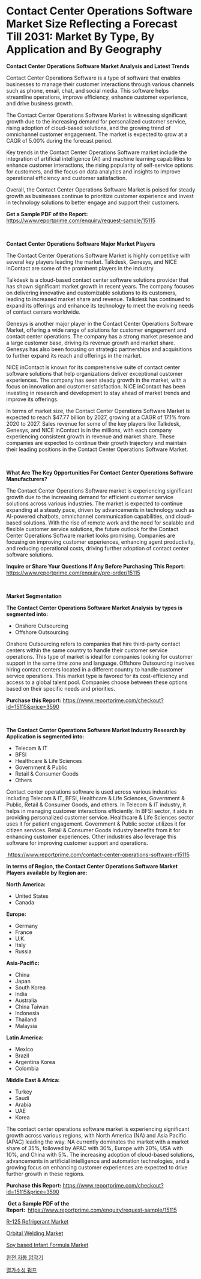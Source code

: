 <p><h1>Contact Center Operations Software Market Size Reflecting a Forecast Till 2031: Market By Type, By Application and By Geography</h1></p><p><strong>Contact Center Operations Software Market Analysis and Latest Trends</strong></p>
<p><p>Contact Center Operations Software is a type of software that enables businesses to manage their customer interactions through various channels such as phone, email, chat, and social media. This software helps streamline operations, improve efficiency, enhance customer experience, and drive business growth.</p><p>The Contact Center Operations Software Market is witnessing significant growth due to the increasing demand for personalized customer service, rising adoption of cloud-based solutions, and the growing trend of omnichannel customer engagement. The market is expected to grow at a CAGR of 5.00% during the forecast period.</p><p>Key trends in the Contact Center Operations Software market include the integration of artificial intelligence (AI) and machine learning capabilities to enhance customer interactions, the rising popularity of self-service options for customers, and the focus on data analytics and insights to improve operational efficiency and customer satisfaction.</p><p>Overall, the Contact Center Operations Software Market is poised for steady growth as businesses continue to prioritize customer experience and invest in technology solutions to better engage and support their customers.</p></p>
<p><strong>Get a Sample PDF of the Report:&nbsp;</strong> <a href="https://www.reportprime.com/enquiry/request-sample/15115">https://www.reportprime.com/enquiry/request-sample/15115</a></p>
<p>&nbsp;</p>
<p><strong>Contact Center Operations Software Major Market Players</strong></p>
<p><p>The Contact Center Operations Software Market is highly competitive with several key players leading the market. Talkdesk, Genesys, and NICE inContact are some of the prominent players in the industry. </p><p>Talkdesk is a cloud-based contact center software solutions provider that has shown significant market growth in recent years. The company focuses on delivering innovative and customizable solutions to its customers, leading to increased market share and revenue. Talkdesk has continued to expand its offerings and enhance its technology to meet the evolving needs of contact centers worldwide.</p><p>Genesys is another major player in the Contact Center Operations Software Market, offering a wide range of solutions for customer engagement and contact center operations. The company has a strong market presence and a large customer base, driving its revenue growth and market share. Genesys has also been focusing on strategic partnerships and acquisitions to further expand its reach and offerings in the market.</p><p>NICE inContact is known for its comprehensive suite of contact center software solutions that help organizations deliver exceptional customer experiences. The company has seen steady growth in the market, with a focus on innovation and customer satisfaction. NICE inContact has been investing in research and development to stay ahead of market trends and improve its offerings.</p><p>In terms of market size, the Contact Center Operations Software Market is expected to reach $47.77 billion by 2027, growing at a CAGR of 17.1% from 2020 to 2027. Sales revenue for some of the key players like Talkdesk, Genesys, and NICE inContact is in the millions, with each company experiencing consistent growth in revenue and market share. These companies are expected to continue their growth trajectory and maintain their leading positions in the Contact Center Operations Software Market.</p></p>
<p>&nbsp;</p>
<p><strong>What Are The Key Opportunities For Contact Center Operations Software Manufacturers?</strong></p>
<p><p>The Contact Center Operations Software market is experiencing significant growth due to the increasing demand for efficient customer service solutions across various industries. The market is expected to continue expanding at a steady pace, driven by advancements in technology such as AI-powered chatbots, omnichannel communication capabilities, and cloud-based solutions. With the rise of remote work and the need for scalable and flexible customer service solutions, the future outlook for the Contact Center Operations Software market looks promising. Companies are focusing on improving customer experiences, enhancing agent productivity, and reducing operational costs, driving further adoption of contact center software solutions.</p></p>
<p><strong>Inquire or Share Your Questions If Any Before Purchasing This Report:</strong> <a href="https://www.reportprime.com/enquiry/pre-order/15115">https://www.reportprime.com/enquiry/pre-order/15115</a></p>
<p>&nbsp;</p>
<p><strong>Market Segmentation</strong></p>
<p><strong>The Contact Center Operations Software Market Analysis by types is segmented into:</strong></p>
<p><ul><li>Onshore Outsourcing</li><li>Offshore Outsourcing</li></ul></p>
<p><p>Onshore Outsourcing refers to companies that hire third-party contact centers within the same country to handle their customer service operations. This type of market is ideal for companies looking for customer support in the same time zone and language. Offshore Outsourcing involves hiring contact centers located in a different country to handle customer service operations. This market type is favored for its cost-efficiency and access to a global talent pool. Companies choose between these options based on their specific needs and priorities.</p></p>
<p><strong>Purchase this Report:&nbsp;</strong><a href="https://www.reportprime.com/checkout?id=15115&price=3590">https://www.reportprime.com/checkout?id=15115&price=3590</a></p>
<p>&nbsp;</p>
<p><strong>The Contact Center Operations Software Market Industry Research by Application is segmented into:</strong></p>
<p><ul><li>Telecom & IT</li><li>BFSI</li><li>Healthcare & Life Sciences</li><li>Government & Public</li><li>Retail & Consumer Goods</li><li>Others</li></ul></p>
<p><p>Contact center operations software is used across various industries including Telecom & IT, BFSI, Healthcare & Life Sciences, Government & Public, Retail & Consumer Goods, and others. In Telecom & IT industry, it helps in managing customer interactions efficiently. In BFSI sector, it aids in providing personalized customer service. Healthcare & Life Sciences sector uses it for patient engagement. Government & Public sector utilizes it for citizen services. Retail & Consumer Goods industry benefits from it for enhancing customer experiences. Other industries also leverage this software for improving customer support and operations.</p></p>
<p><a href="https://www.reportprime.com/contact-center-operations-software-r15115">&nbsp;https://www.reportprime.com/contact-center-operations-software-r15115</a></p>
<p><strong>In terms of Region, the Contact Center Operations Software Market Players available by Region are:</strong></p>
<p>
    <p> <strong> North America: </strong>
        <ul>
            <li>United States</li>
            <li>Canada</li>
        </ul>
        </p> 
    <p> <strong> Europe: </strong>
        <ul>
            <li>Germany</li>
            <li>France</li>
            <li>U.K.</li>
            <li>Italy</li>
            <li>Russia</li>
        </ul>
        </p> 
    <p> <strong> Asia-Pacific: </strong>
        <ul>
            <li>China</li>
            <li>Japan</li>
            <li>South Korea</li>
            <li>India</li>
            <li>Australia</li>
            <li>China Taiwan</li>
            <li>Indonesia</li>
            <li>Thailand</li>
            <li>Malaysia</li>
        </ul>
        </p> 
    <p> <strong> Latin America: </strong>
        <ul>
            <li>Mexico</li>
            <li>Brazil</li>
            <li>Argentina Korea</li>
            <li>Colombia</li>
        </ul>
        </p> 
    <p> <strong> Middle East & Africa: </strong>
        <ul>
            <li>Turkey</li>
            <li>Saudi</li>
            <li>Arabia</li>
            <li>UAE</li>
            <li>Korea</li>
        </ul>
    </p>
    </p>
<p><p>The contact center operations software market is experiencing significant growth across various regions, with North America (NA) and Asia Pacific (APAC) leading the way. NA currently dominates the market with a market share of 35%, followed by APAC with 30%, Europe with 20%, USA with 10%, and China with 5%. The increasing adoption of cloud-based solutions, advancements in artificial intelligence and automation technologies, and a growing focus on enhancing customer experiences are expected to drive further growth in these regions.</p></p>
<p><strong>Purchase this Report: </strong><a href="https://www.reportprime.com/checkout?id=15115&price=3590">https://www.reportprime.com/checkout?id=15115&price=3590</a></p>
<p>&nbsp;<strong>Get a Sample PDF of the Report:&nbsp;&nbsp;</strong><a href="https://www.reportprime.com/enquiry/request-sample/15115">https://www.reportprime.com/enquiry/request-sample/15115</a></p>
<p><strong></strong></p>
<p><p><a href="https://www.linkedin.com/pulse/r-125-refrigerant-market-growth-trends-covid-19-impact-forecasts-akw3e?trackingId=mo4ZEaueLdVduyHMQnhzBA%3D%3D">R-125 Refrigerant Market</a></p><p><a href="https://github.com/nicholepatriciadoylenwnrjr0/Market-Research-Report-List-2/blob/main/orbital-welding-market.md">Orbital Welding Market</a></p><p><a href="https://medium.com/@mylahoney6745/soy-based-infant-formula-market-the-key-to-successful-business-strategy-forecast-till-2031-42b49d92373a">Soy based Infant Formula Market</a></p><p><a href="https://github.com/vss5505pa7z1p/Market-Research-Report-List-1/blob/main/301629523423.md">완전 자동 압착기</a></p><p><a href="https://github.com/FelipeGrrady654556/Market-Research-Report-List-1/blob/main/764580123424.md">열가소성 펌프</a></p></p>